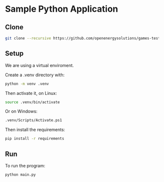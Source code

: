 # Sample Python Application

## Clone

```bash
git clone --recursive https://github.com/openenergysolutions/games-test.git
```

## Setup

We are using a virtual enviroment.  

Create a .venv directory with:

```bash
python -m venv .venv
```

Then activate it, on Linux:

```bash
source .venv/bin/activate
```

Or on Windows:

```bash
.venv/Scripts/Activate.ps1
```

Then install the requirements:

```bash
pip install -r requirements
```

## Run

To run the program:

```bash
python main.py
```
